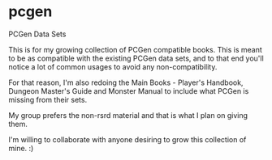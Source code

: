 pcgen
=====

PCGen Data Sets


This is for my growing collection of PCGen compatible books. This is meant to be as compatible with the existing PCGen data sets, and to that end you'll notice a lot of common usages to avoid any non-compatibility.

For that reason, I'm also redoing the Main Books - Player's Handbook, Dungeon Master's Guide and Monster Manual to include what PCGen is missing from their sets.

My group prefers the non-rsrd material and that is what I plan on giving them.

I'm willing to collaborate with anyone desiring to grow this collection of mine. :)

